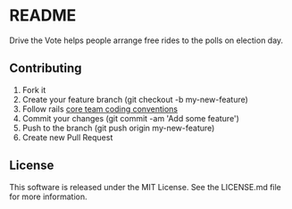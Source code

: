 # README

Drive the Vote helps people arrange free rides to the polls on election day.

## Contributing

1. Fork it
1. Create your feature branch (git checkout -b my-new-feature)
1. Follow rails [core team coding conventions](http://guides.rubyonrails.org/contributing_to_ruby_on_rails.html#write-your-code)
1. Commit your changes (git commit -am 'Add some feature')
1. Push to the branch (git push origin my-new-feature)
1. Create new Pull Request

## License

This software is released under the MIT License. See the LICENSE.md file for more information.

